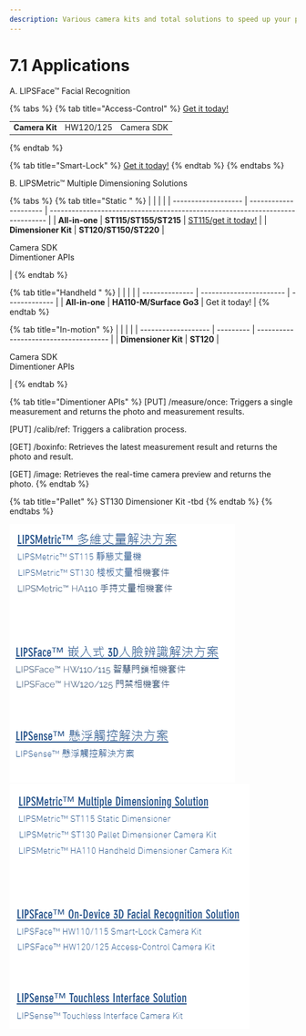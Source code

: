 ```yaml
---
description: Various camera kits and total solutions to speed up your product development.
---
```


# 7.1 Applications

A. LIPSFace™ Facial Recognition

{% tabs %}
{% tab title="Access-Control" %}
[Get it today!](https://www.lips-hci.com/lipsface-3d-facial-recognition-solution)

|                |           |            |
| -------------- | --------- | ---------- |
| **Camera Kit** | HW120/125 | Camera SDK |
{% endtab %}

{% tab title="Smart-Lock" %}
[Get it today!](https://www.lips-hci.com/lipsface-3d-facial-recognition-solution)
{% endtab %}
{% endtabs %}

B. LIPSMetric™ Multiple Dimensioning Solutions

{% tabs %}
{% tab title="Static " %}
|                     |                       |                                                                               |
| ------------------- | --------------------- | ----------------------------------------------------------------------------- |
| **All-in-one**      | **ST115/ST155/ST215** | [ST115/get it today!](https://www.lips-hci.com/lipsmetric-static-dimensioner) |
| **Dimensioner Kit** | **ST120/ST150/ST220** | <p>Camera SDK<br>Dimentioner APIs</p>                                         |
{% endtab %}

{% tab title="Handheld " %}
|                |                         |               |
| -------------- | ----------------------- | ------------- |
| **All-in-one** | **HA110-M/Surface Go3** | Get it today! |
{% endtab %}

{% tab title="In-motion" %}
|                     |           |                                       |
| ------------------- | --------- | ------------------------------------- |
| **Dimensioner Kit** | **ST120** | <p>Camera SDK<br>Dimentioner APIs</p> |
{% endtab %}

{% tab title="Dimentioner APIs" %}
\[PUT] /measure/once: Triggers a single measurement and returns the photo and measurement results.

\[PUT] /calib/ref: Triggers a calibration process.

\[GET] /boxinfo: Retrieves the latest measurement result and returns the photo and result.

\[GET] /image: Retrieves the real-time camera preview and returns the photo.
{% endtab %}

{% tab title="Pallet" %}
ST130 Dimensioner Kit -tbd
{% endtab %}
{% endtabs %}

![](<../.gitbook/assets/image (28).png>) ![](<../.gitbook/assets/image (23).png>)
